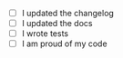 - [ ] I updated the changelog
- [ ] I updated the docs
- [ ] I wrote tests
- [ ] I am proud of my code
